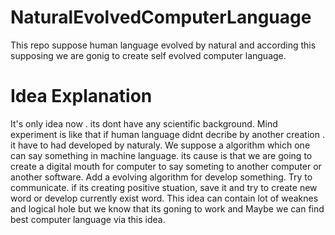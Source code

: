 # NaturalEvolvedComputerLanguage
This repo suppose human language evolved by natural and  according this supposing we are gonig to create self evolved computer language.

# Idea Explanation
It's only idea now . its dont have any scientific background. Mind experiment is like that if human language didnt decribe by another creation . it have to had developed by naturaly. We suppose a algorithm which one can say something in machine language. its cause is that  we are going to create a digital mouth for computer to say someting to another computer or another software. Add a evolving algorithm
 for develop something. Try to communicate. if its creating positive stuation, save it and try to create new word or develop currently exist word. This idea can contain lot of weaknes and logical hole but we know that its goning to work and Maybe we can find best computer language via this idea.
 
